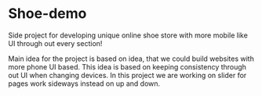 # Shoe-demo
Side project for developing unique online shoe store with more mobile like UI through out every section!

Main idea for the project is based on idea, that we could build websites with more phone UI based.
This idea is based on keeping consistency through out UI when changing devices.
In this project we are working on slider for pages work sideways instead on up and down.

